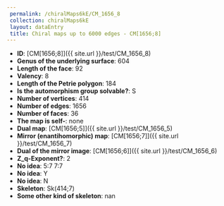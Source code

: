 ```yaml
--- 
 permalink: /chiralMaps6kE/CM_1656_8 
 collection: chiralMaps6kE
 layout: dataEntry
 title: Chiral maps up to 6000 edges - CM[1656;8]
---
```


- **ID**: [CM[1656;8]]({{ site.url }}/test/CM_1656_8)
- **Genus of the underlying surface**: 604
- **Length of the face**: 92
- **Valency**: 8
- **Length of the Petrie polygon**: 184
- **Is the automorphism group solvable?**: S
- **Number of vertices**: 414
- **Number of edges**: 1656
- **Number of faces**: 36
- **The map is self-**: none
- **Dual map**: [CM[1656;5]]({{ site.url }}/test/CM_1656_5)
- **Mirror (enantihomorphic) map**: [CM[1656;7]]({{ site.url }}/test/CM_1656_7)
- **Dual of the mirror image**: [CM[1656;6]]({{ site.url }}/test/CM_1656_6)
- **Z_q-Exponent?**: 2
- **No idea**:  5:7 7:7
- **No idea**: Y
- **No idea**: N
- **Skeleton**: Sk(414;7)
- **Some other kind of skeleton**: nan
